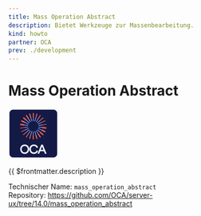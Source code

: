 ```yaml
---
title: Mass Operation Abstract
description: Bietet Werkzeuge zur Massenbearbeitung.
kind: howto
partner: OCA
prev: ./development
---
```


# Mass Operation Abstract

![icon_oca_app](attachments/icon_oca_app.png)

{{ $frontmatter.description }}

Technischer Name: `mass_operation_abstract`\
Repository: <https://github.com/OCA/server-ux/tree/14.0/mass_operation_abstract>

